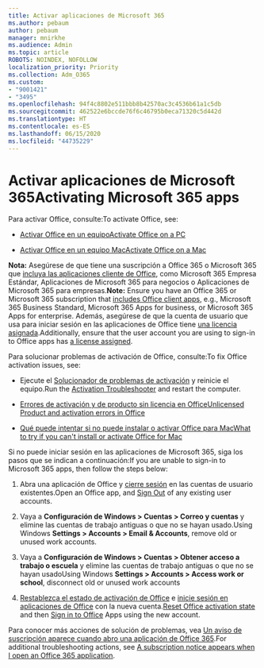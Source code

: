 ```yaml
---
title: Activar aplicaciones de Microsoft 365
ms.author: pebaum
author: pebaum
manager: mnirkhe
ms.audience: Admin
ms.topic: article
ROBOTS: NOINDEX, NOFOLLOW
localization_priority: Priority
ms.collection: Adm_O365
ms.custom:
- "9001421"
- "3495"
ms.openlocfilehash: 94f4c8802e511bbb8b42570ac3c4536b61a1c5db
ms.sourcegitcommit: 462522e6bccde76f6c46795b0eca71320c5d442d
ms.translationtype: HT
ms.contentlocale: es-ES
ms.lasthandoff: 06/15/2020
ms.locfileid: "44735229"
---
```

# <a name="activating-microsoft-365-apps"></a><span data-ttu-id="74fba-102">Activar aplicaciones de Microsoft 365</span><span class="sxs-lookup"><span data-stu-id="74fba-102">Activating Microsoft 365 apps</span></span>

<span data-ttu-id="74fba-103">Para activar Office, consulte:</span><span class="sxs-lookup"><span data-stu-id="74fba-103">To activate Office, see:</span></span>

- [<span data-ttu-id="74fba-104">Activar Office en un equipo</span><span class="sxs-lookup"><span data-stu-id="74fba-104">Activate Office on a PC</span></span>](https://support.office.com/article/activate-office-5bd38f38-db92-448b-a982-ad170b1e187e) 

- [<span data-ttu-id="74fba-105">Activar Office en un equipo Mac</span><span class="sxs-lookup"><span data-stu-id="74fba-105">Activate Office on a Mac</span></span>](https://support.office.com/article/activate-office-for-mac-7f6646b1-bb14-422a-9ad4-a53410fcefb2)

<span data-ttu-id="74fba-106">**Nota:**  Asegúrese de que tiene una suscripción a Office 365 o Microsoft 365 que [incluya las aplicaciones cliente de Office](https://support.office.com/article/28cbc8cf-1332-4f04-9123-9b660abb629e), como Microsoft 365 Empresa Estándar, Aplicaciones de Microsoft 365 para negocios o Aplicaciones de Microsoft 365 para empresas.</span><span class="sxs-lookup"><span data-stu-id="74fba-106">**Note:**  Ensure you have an Office 365 or Microsoft 365 subscription that [includes Office client apps](https://support.office.com/article/28cbc8cf-1332-4f04-9123-9b660abb629e), e.g., Microsoft 365 Business Standard, Microsoft 365 Apps for business, or Microsoft 365 Apps for enterprise.</span></span> <span data-ttu-id="74fba-107">Además, asegúrese de que la cuenta de usuario que usa para iniciar sesión en las aplicaciones de Office tiene [una licencia asignada](https://docs.microsoft.com/microsoft-365/admin/manage/assign-licenses-to-users).</span><span class="sxs-lookup"><span data-stu-id="74fba-107">Additionally, ensure that the user account you are using to sign-in to Office apps has [a license assigned](https://docs.microsoft.com/microsoft-365/admin/manage/assign-licenses-to-users).</span></span>

<span data-ttu-id="74fba-108">Para solucionar problemas de activación de Office, consulte:</span><span class="sxs-lookup"><span data-stu-id="74fba-108">To fix Office activation issues, see:</span></span>

- <span data-ttu-id="74fba-109">Ejecute el [Solucionador de problemas de activación](https://aka.ms/SARA-OfficeActivation-Alchemy) y reinicie el equipo.</span><span class="sxs-lookup"><span data-stu-id="74fba-109">Run the [Activation Troubleshooter](https://aka.ms/SARA-OfficeActivation-Alchemy) and restart the computer.</span></span>
- [<span data-ttu-id="74fba-110">Errores de activación y de producto sin licencia en Office</span><span class="sxs-lookup"><span data-stu-id="74fba-110">Unlicensed Product and activation errors in Office</span></span>](https://support.office.com/article/unlicensed-product-and-activation-errors-in-office-0d23d3c0-c19c-4b2f-9845-5344fedc4380)

- [<span data-ttu-id="74fba-111">Qué puede intentar si no puede instalar o activar Office para Mac</span><span class="sxs-lookup"><span data-stu-id="74fba-111">What to try if you can't install or activate Office for Mac</span></span>](https://support.office.com/article/what-to-try-if-you-can-t-install-or-activate-office-for-mac-5efba2b4-b1e6-4e5f-bf3c-6ab945d03dea)

<span data-ttu-id="74fba-112">Si no puede iniciar sesión en las aplicaciones de Microsoft 365, siga los pasos que se indican a continuación:</span><span class="sxs-lookup"><span data-stu-id="74fba-112">If you are unable to sign-in to Microsoft 365 apps, then follow the steps below:</span></span>

1. <span data-ttu-id="74fba-113">Abra una aplicación de Office y [cierre sesión](https://go.microsoft.com/fwlink/?linkid=2114082) en las cuentas de usuario existentes.</span><span class="sxs-lookup"><span data-stu-id="74fba-113">Open an Office app, and [Sign Out](https://go.microsoft.com/fwlink/?linkid=2114082) of any existing user accounts.</span></span>

2. <span data-ttu-id="74fba-114">Vaya a **Configuración de Windows > Cuentas > Correo y cuentas** y elimine las cuentas de trabajo antiguas o que no se hayan usado.</span><span class="sxs-lookup"><span data-stu-id="74fba-114">Using Windows **Settings > Accounts > Email & Accounts**, remove old or unused work accounts.</span></span>

3. <span data-ttu-id="74fba-115">Vaya a **Configuración de Windows > Cuentas > Obtener acceso a trabajo o escuela** y elimine las cuentas de trabajo antiguas o que no se hayan usado</span><span class="sxs-lookup"><span data-stu-id="74fba-115">Using Windows **Settings > Accounts > Access work or school**, disconnect old or unused work accounts</span></span>

4. <span data-ttu-id="74fba-116">[Restablezca el estado de activación de Office](https://docs.microsoft.com/office365/troubleshoot/activation/reset-office-365-proplus-activation-state) e [inicie sesión en aplicaciones de Office](https://support.office.com/article/sign-in-to-office-b9582171-fd1f-4284-9846-bdd72bb28426) con la nueva cuenta.</span><span class="sxs-lookup"><span data-stu-id="74fba-116">[Reset Office activation state](https://docs.microsoft.com/office365/troubleshoot/activation/reset-office-365-proplus-activation-state) and then [Sign in to Office](https://support.office.com/article/sign-in-to-office-b9582171-fd1f-4284-9846-bdd72bb28426) Apps using the new account.</span></span>

<span data-ttu-id="74fba-117">Para conocer más acciones de solución de problemas, vea [Un aviso de suscripción aparece cuando abro una aplicación de Office 365](https://support.office.com/article/a-subscription-notice-appears-when-i-open-an-office-365-application-4cabe32c-f594-4c0e-9191-3d3ade10cceb).</span><span class="sxs-lookup"><span data-stu-id="74fba-117">For additional troubleshooting actions, see [A subscription notice appears when I open an Office 365 application](https://support.office.com/article/a-subscription-notice-appears-when-i-open-an-office-365-application-4cabe32c-f594-4c0e-9191-3d3ade10cceb).</span></span>
